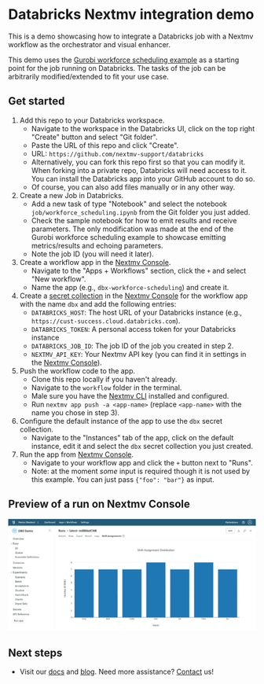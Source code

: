 # Databricks Nextmv integration demo

This is a demo showcasing how to integrate a Databricks job with a Nextmv
workflow as the orchestrator and visual enhancer.

This demo uses the [Gurobi workforce scheduling example][gurobi-example] as a
starting point for the job running on Databricks. The tasks of the job can be
arbitrarily modified/extended to fit your use case.

## Get started

1. Add this repo to your Databricks workspace.
    - Navigate to the workspace in the Databricks UI, click on the top right
    "Create" button and select "Git folder".
    - Paste the URL of this repo and click "Create".
    - URL: `https://github.com/nextmv-support/databricks`
    - Alternatively, you can fork this repo first so that you can modify it.
      When forking into a private repo, Databricks will need access to it. You
      can install the Databricks app into your GitHub account to do so.
    - Of course, you can also add files manually or in any other way.
2. Create a new Job in Databricks.
    - Add a new task of type "Notebook" and select the notebook
      `job/workforce_scheduling.ipynb` from the Git folder you just added.
    - Check the sample notebook for how to emit results and receive parameters.
      The only modification was made at the end of the Gurobi workforce
      scheduling example to showcase emitting metrics/results and echoing
      parameters.
    - Note the job ID (you will need it later).
3. Create a workflow app in the [Nextmv Console][console].
    - Navigate to the "Apps + Workflows" section, click the `+` and select
      "New workflow".
    - Name the app (e.g., `dbx-workforce-scheduling`) and create it.
4. Create a [secret collection][secret] in the [Nextmv Console][console] for the
   workflow app with the name `dbx` and add the following entries:
    - `DATABRICKS_HOST`: The host URL of your Databricks instance (e.g., `https://cust-success.cloud.databricks.com`).
    - `DATABRICKS_TOKEN`: A personal access token for your Databricks instance
    - `DATABRICKS_JOB_ID`: The job ID of the job you created in step 2.
    - `NEXTMV_API_KEY`: Your Nextmv API key (you can find it in settings in the
      [Nextmv Console][console]).
5. Push the workflow code to the app.
    - Clone this repo locally if you haven't already.
    - Navigate to the `workflow` folder in the terminal.
    - Male sure you have the [Nextmv CLI][install-cli] installed and configured.
    - Run `nextmv app push -a <app-name>` (replace `<app-name>` with the name
      you chose in step 3).
6. Configure the default instance of the app to use the `dbx` secret collection.
    - Navigate to the "Instances" tab of the app, click on the default instance,
      edit it and select the `dbx` secret collection you just created.
7. Run the app from [Nextmv Console][console].
    - Navigate to your workflow app and click the `+` button next to "Runs".
    - Note: at the moment _some_ input is required though it is not used by this
      example. You can just pass `{"foo": "bar"}` as input.

## Preview of a run on Nextmv Console

![Run preview](./docs/run_preview.png)

## Next steps

- Visit our [docs][docs] and [blog][blog]. Need more assistance?
  [Contact][contact] us!

[docs]: https://docs.nextmv.io
[console]: https://cloud.nextmv.io
[secret]: https://www.nextmv.io/docs/using-nextmv/reference/secret-collections
[install-cli]: https://docs.nextmv.io/docs/using-nextmv/setup/install#nextmv-cli
[blog]: https://www.nextmv.io/blog
[contact]: https://www.nextmv.io/contact
[gurobi-example]: https://www.gurobi.com/jupyter_models/workforce-scheduling
